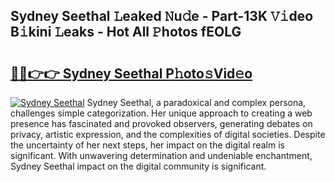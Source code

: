## Sydney Seethal 𝙻eaked 𝙽u𝚍e - Part-13K 𝚅𝚒deo B𝚒kini 𝙻eaks - Hot All 𝙿hotos fEOLG

# <h2><a href="http://ld3xsyp.urlbe.top/?page=Sydney+Seethal">🔗🔗👉👉 Sydney Seethal P𝚑oto𝚜Vid𝚎o</a></h2>

[![Sydney Seethal](https://i.imgur.com/eBuTRDB.gif)](http://ld3xsyp.urlbe.top/?page=Sydney+Seethal)
Sydney Seethal, a paradoxical and complex persona, challenges simple categorization. Her unique approach to creating a web presence has fascinated and provoked observers, generating debates on privacy, artistic expression, and the complexities of digital societies. Despite the uncertainty of her next steps, her impact on the digital realm is significant. With unwavering determination and undeniable enchantment, Sydney Seethal impact on the digital community is significant.
